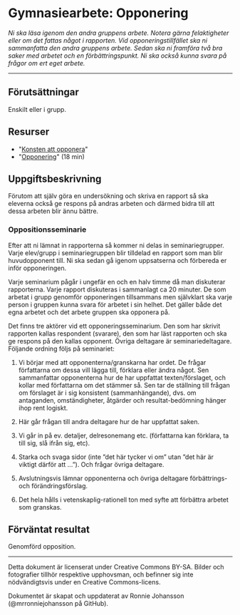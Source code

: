 # Gymnasiearbete: Opponering

_Ni ska läsa igenom den andra gruppens arbete. Notera gärna felaktigheter eller om det fattas något i rapporten. Vid opponeringstillfället ska ni sammanfatta den andra gruppens arbete. Sedan ska ni framföra två bra saker med arbetet och en förbättringspunkt. Ni ska också kunna svara på frågor om ert eget arbete._   

---

## Förutsättningar

Enskilt eller i grupp.

## Resurser

* "[Konsten att opponera](https://www.iei.liu.se/stat/statsvetenskap-3/kandidatuppsats/filarkiv-kandidatuppsats/1.315936/konsten-att-opponeragissur.pdf)"   
* "[Opponering](https://www.youtube.com/watch?v=k0FWQWwO6Ks)" (18 min)   

## Uppgiftsbeskrivning

Förutom att själv göra en undersökning och skriva en rapport så ska eleverna också ge respons på andras arbeten och därmed bidra till att dessa arbeten blir ännu bättre.

### Oppositionsseminarie

Efter att ni lämnat in rapporterna så kommer ni delas in seminariegrupper. Varje elev/grupp i seminariegruppen blir tilldelad en rapport som man blir huvudopponent till. Ni ska sedan gå igenom uppsatserna och förbereda er inför opponeringen.    

Varje seminarium pågår i ungefär en och en halv timme då man diskuterar rapporterna. Varje rapport diskuteras i sammanlagt ca 20 minuter. De som arbetat i grupp genomför opponeringen tillsammans men självklart ska varje person i gruppen kunna svara för arbetet i sin helhet. Det gäller både det egna arbetet och det arbete gruppen ska opponera på.

Det finns tre aktörer vid ett opponeringsseminarium. Den som har skrivit rapporten kallas respondent (svarare), den som har läst rapporten och ska ge respons på den kallas opponent. Övriga deltagare är seminariedeltagare. Följande ordning följs på seminariet:

1) Vi börjar med att opponenterna/granskarna har ordet. De frågar författarna om dessa vill lägga till, förklara eller ändra något. Sen sammanfattar opponenterna hur de har uppfattat texten/förslaget, och kollar med författarna om det stämmer så. Sen tar de ställning till frågan om förslaget är i sig konsistent (sammanhängande), dvs. om antaganden, omständigheter, åtgärder och resultat-bedömning hänger ihop rent logiskt.

2) Här går frågan till andra deltagare hur de har uppfattat saken.

3) Vi går in på ev. detaljer, delresonemang etc. (författarna kan förklara, ta till sig, slå ifrån sig, etc).

4) Starka och svaga sidor (inte ”det här tycker vi om” utan ”det här är viktigt därför att ...”). Och frågar övriga deltagare.

5) Avslutningsvis lämnar opponenterna och övriga deltagare förbättrings- och förändringsförslag.

6) Det hela hålls i vetenskaplig-rationell ton med syfte att förbättra arbetet som granskas.

## Förväntat resultat




Genomförd opposition. 




---

Detta dokument är licenserat under Creative Commons BY-SA. Bilder och fotografier tillhör respektive upphovsman, och befinner sig inte nödvändigtsvis under en Creative Commons-licens.

Dokumentet är skapat och uppdaterat av Ronnie Johansson (@mrronniejohansson på GitHub).